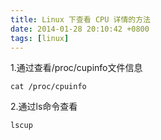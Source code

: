 ```yaml
---
title: Linux 下查看 CPU 详情的方法
date: 2014-01-28 20:10:42 +0800
tags: [linux] 
---
```


1.通过查看/proc/cupinfo文件信息
```
cat /proc/cpuinfo
```

2.通过ls命令查看  

```
lscup
```
